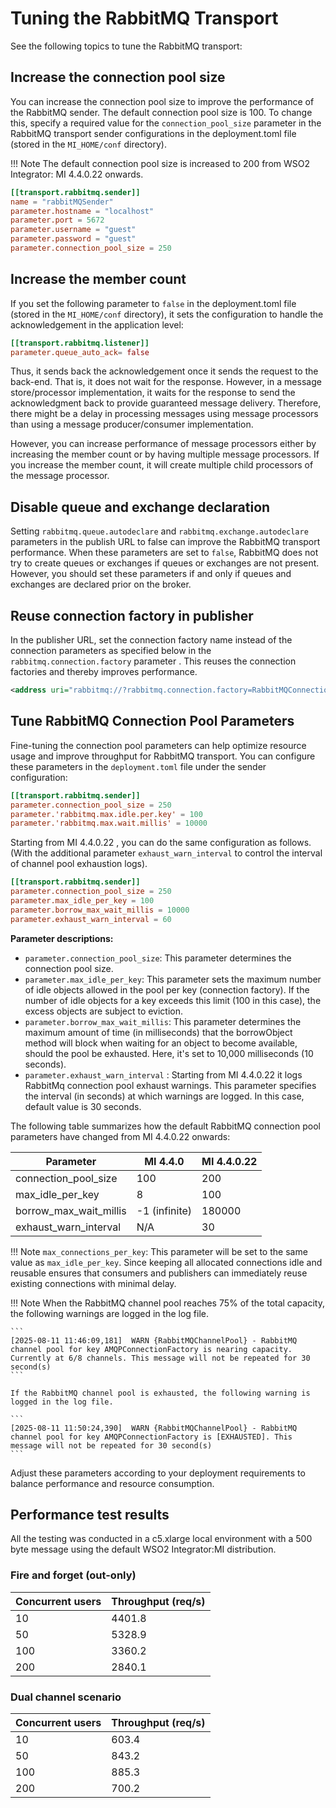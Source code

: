 # Tuning the RabbitMQ Transport

See the following topics to tune the RabbitMQ transport:

## Increase the connection pool size

You can increase the connection pool size to improve the performance of the RabbitMQ sender. The default connection pool size is 100. To change this, specify a required value for the `connection_pool_size` parameter in the RabbitMQ transport sender configurations in the deployment.toml file (stored in the `MI_HOME/conf` directory).

!!! Note
    The default connection pool size is increased to 200 from WSO2 Integrator: MI 4.4.0.22 onwards.

```toml 
[[transport.rabbitmq.sender]]
name = "rabbitMQSender"
parameter.hostname = "localhost"
parameter.port = 5672
parameter.username = "guest"
parameter.password = "guest"
parameter.connection_pool_size = 250
```

## Increase the member count

If you set the following parameter to `false` in the deployment.toml file (stored in the `MI_HOME/conf` directory), it sets the configuration to handle the acknowledgement in the application level: 

```toml
[[transport.rabbitmq.listener]]
parameter.queue_auto_ack= false
```

Thus, it sends back the acknowledgement once it sends the request to the back-end. That is, it does not wait for the response. However, in a message store/processor implementation, it waits for the response to send the acknowledgment back to provide guaranteed message delivery. Therefore, there might be a delay in processing messages using message processors than using a message producer/consumer implementation.

However, you can increase performance of message processors either by increasing the member count or by having multiple message processors. If you increase the member count, it will create multiple child processors of the message processor.

## Disable queue and exchange declaration

Setting `rabbitmq.queue.autodeclare` and `rabbitmq.exchange.autodeclare` parameters in the publish URL to false can improve the RabbitMQ transport performance. When these parameters are set to `false`, RabbitMQ does not try to create queues or exchanges if queues or exchanges are not present. However, you should set these parameters if and only if queues and exchanges are declared prior on the broker.

## Reuse connection factory in publisher

In the publisher URL, set the connection factory name instead of the connection parameters as specified below in the `rabbitmq.connection.factory` parameter . This reuses the connection factories and thereby improves performance.

``` xml
<address uri="rabbitmq://?rabbitmq.connection.factory=RabbitMQConnectionFactory&amp;rabbitmq.queue.name=queue1&amp;rabbitmq.queue.routing.key=queue1&amp;rabbitmq.replyto.name=replyqueue&amp;rabbitmq.exchange.name=ex1&amp;rabbitmq.queue.autodeclare=false&amp;rabbitmq.exchange.autodeclare=false&amp;rabbitmq.replyto.name=response_queue"/>
```

## Tune RabbitMQ Connection Pool Parameters

Fine-tuning the connection pool parameters can help optimize resource usage and improve throughput for RabbitMQ transport. You can configure these parameters in the `deployment.toml` file under the sender configuration:

```toml
[[transport.rabbitmq.sender]]
parameter.connection_pool_size = 250
parameter.'rabbitmq.max.idle.per.key' = 100
parameter.'rabbitmq.max.wait.millis' = 10000
```

Starting from MI 4.4.0.22 , you can do the same configuration as follows. (With the additional parameter `exhaust_warn_interval` to control the interval of channel pool exhaustion logs).

```toml
[[transport.rabbitmq.sender]]
parameter.connection_pool_size = 250
parameter.max_idle_per_key = 100
parameter.borrow_max_wait_millis = 10000
parameter.exhaust_warn_interval = 60
```

**Parameter descriptions:**

- `parameter.connection_pool_size`: This parameter determines the connection pool size.
- `parameter.max_idle_per_key`: This parameter sets the maximum number of idle objects allowed in the pool per key (connection factory). If the number of idle objects for a key exceeds this limit (100 in this case), the excess objects are subject to eviction.
- `parameter.borrow_max_wait_millis`: This parameter determines the maximum amount of time (in milliseconds) that the borrowObject method will block when waiting for an object to become available, should the pool be exhausted. Here, it's set to 10,000 milliseconds (10 seconds).
- `parameter.exhaust_warn_interval` : Starting from MI 4.4.0.22 it logs RabbitMq connection pool exhaust warnings. This parameter specifies the interval (in seconds) at which warnings are logged. In this case, default value is 30 seconds.

The following table summarizes how the default RabbitMQ connection pool parameters have changed from MI 4.4.0.22 onwards:

| Parameter                   | MI 4.4.0      | MI 4.4.0.22 |
|-----------------------------|---------------|-------------|
| connection_pool_size        | 100           | 200         |
| max_idle_per_key            | 8             | 100         |
| borrow_max_wait_millis      | -1 (infinite) | 180000      |
| exhaust_warn_interval       | N/A           | 30          |

!!! Note
    `max_connections_per_key`: This parameter will be set to the same value as `max_idle_per_key`. Since keeping all allocated connections idle and reusable ensures that consumers and publishers can immediately reuse existing connections with minimal delay.

!!! Note
    When the RabbitMQ channel pool reaches 75% of the total capacity, the following warnings are logged in the log file.

    ```
    [2025-08-11 11:46:09,181]  WARN {RabbitMQChannelPool} - RabbitMQ channel pool for key AMQPConnectionFactory is nearing capacity. Currently at 6/8 channels. This message will not be repeated for 30 second(s)
    ```

    If the RabbitMQ channel pool is exhausted, the following warning is logged in the log file.

    ```
    [2025-08-11 11:50:24,390]  WARN {RabbitMQChannelPool} - RabbitMQ channel pool for key AMQPConnectionFactory is [EXHAUSTED]. This message will not be repeated for 30 second(s)
    ```

Adjust these parameters according to your deployment requirements to balance performance and resource consumption.

## Performance test results

All the testing was conducted in a c5.xlarge local environment with a 500 byte message using the default WSO2 Integrator:MI distribution.

### Fire and forget (out-only)

| Concurrent users            | Throughput (req/s)  |
|-----------------------------|---------------------|
| 10                          | 4401.8               |
| 50                          | 5328.9               |
| 100                         | 3360.2               |
| 200                         | 2840.1               |

### Dual channel scenario

| Concurrent users            | Throughput (req/s)  |
|-----------------------------|---------------------|
| 10                          | 603.4               |
| 50                          | 843.2               |
| 100                         | 885.3               |
| 200                         | 700.2               |
